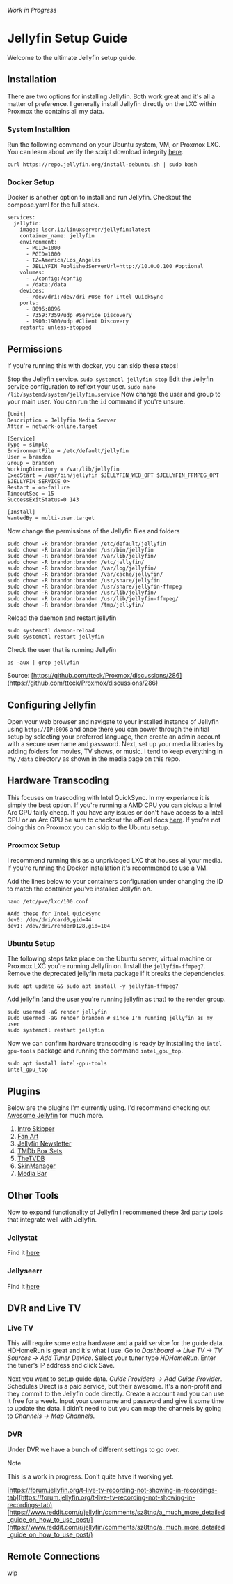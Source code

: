 _Work in Progress_

# Jellyfin Setup Guide
Welcome to the ultimate Jellyfin setup guide. 

## Installation
There are two options for installing Jellyfin. Both work great and it's all a matter of preference. I generally install Jellyfin directly on the LXC within Proxmox the contains all my data.

### System Installtion
Run the following command on your Ubuntu system, VM, or Proxmox LXC. You can learn about verify the script download integrity [here](https://jellyfin.org/docs/general/installation/linux/).
```
curl https://repo.jellyfin.org/install-debuntu.sh | sudo bash
```

### Docker Setup
Docker is another option to install and run Jellyfin. Checkout the compose.yaml for the full stack.

```
services:
  jellyfin:
    image: lscr.io/linuxserver/jellyfin:latest
    container_name: jellyfin
    environment:
      - PUID=1000
      - PGID=1000
      - TZ=America/Los_Angeles
      - JELLYFIN_PublishedServerUrl=http://10.0.0.100 #optional
    volumes:
      - ./config:/config
      - /data:/data
    devices:
      - /dev/dri:/dev/dri #Use for Intel QuickSync
    ports:
      - 8096:8096
      - 7359:7359/udp #Service Discovery
      - 1900:1900/udp #Client Discovery
    restart: unless-stopped
```

## Permissions
If you're running this with docker, you can skip these steps!

Stop the Jellyfin service.
```sudo systemctl jellyfin stop```
Edit the Jellyfin service configuration to reflext your user.
```sudo nano /lib/systemd/system/jellyfin.service```
Now change the user and group to your main user. You can run the `id` command if you're unsure.
```                      
[Unit]
Description = Jellyfin Media Server
After = network-online.target

[Service]
Type = simple
EnvironmentFile = /etc/default/jellyfin
User = brandon
Group = brandon
WorkingDirectory = /var/lib/jellyfin
ExecStart = /usr/bin/jellyfin $JELLYFIN_WEB_OPT $JELLYFIN_FFMPEG_OPT $JELLYFIN_SERVICE_O>
Restart = on-failure
TimeoutSec = 15
SuccessExitStatus=0 143

[Install]
WantedBy = multi-user.target
```
Now change the permissions of the Jellyfin files and folders
```
sudo chown -R brandon:brandon /etc/default/jellyfin
sudo chown -R brandon:brandon /usr/bin/jellyfin
sudo chown -R brandon:brandon /var/lib/jellyfin/
sudo chown -R brandon:brandon /etc/jellyfin/
sudo chown -R brandon:brandon /var/log/jellyfin/
sudo chown -R brandon:brandon /var/cache/jellyfin/
sudo chown -R brandon:brandon /usr/share/jellyfin
sudo chown -R brandon:brandon /usr/share/jellyfin-ffmpeg
sudo chown -R brandon:brandon /usr/lib/jellyfin/
sudo chown -R brandon:brandon /usr/lib/jellyfin-ffmpeg/
sudo chown -R brandon:brandon /tmp/jellyfin/
```
Reload the daemon and restart jellyfin
```
sudo systemctl daemon-reload
sudo systemctl restart jellyfin
```
Check the user that is running Jellyfin
```
ps -aux | grep jellyfin
```
Source: [https://github.com/tteck/Proxmox/discussions/286](https://github.com/tteck/Proxmox/discussions/286)


## Configuring Jellyfin
Open your web browser and navigate to your installed instance of Jellyfin using `http://IP:8096` and once there you can power through the initial setup by selecting your preferred language, then create an admin account with a secure username and password. Next, set up your media libraries by adding folders for movies, TV shows, or music. I tend to keep everything in my `/data` directory as shown in the media page on this repo.

## Hardware Transcoding
This focuses on trascoding with Intel QuickSync. In my experiance it is simply the best option. If you're running a AMD CPU you can pickup a Intel Arc GPU fairly cheap. If you have any issues or don't have access to a Intel CPU or an Arc GPU be sure to checkout the offical docs [here](https://jellyfin.org/docs/general/administration/hardware-acceleration/). If you're not doing this on Proxmox you can skip to the Ubuntu setup.

### Proxmox Setup
I recommend running this as a unprivlaged LXC that houses all your media. If you're running the Docker installation it's recommened to use a VM.

Add the lines below to your containers configuration under changing the ID to match the container you've installed Jellyfin on.
```
nano /etc/pve/lxc/100.conf
```
```
#Add these for Intel QuickSync
dev0: /dev/dri/card0,gid=44
dev1: /dev/dri/renderD128,gid=104
```

### Ubuntu Setup
The following steps take place on the Ubuntu server, virtual machine or Proxmox LXC you're running Jellyfin on. Install the `jellyfin-ffmpeg7`. Remove the deprecated jellyfin meta package if it breaks the dependencies.
```
sudo apt update && sudo apt install -y jellyfin-ffmpeg7
```
Add jellyfin (and the user you're running jellyfin as that) to the render group.
```
sudo usermod -aG render jellyfin
sudo usermod -aG render brandon # since I'm running jellyfin as my user
sudo systemctl restart jellyfin
```
Now we can confirm hardware transcoding is ready by intstalling the `intel-gpu-tools` package and running the command `intel_gpu_top`.
```
sudo apt install intel-gpu-tools
intel_gpu_top
```

## Plugins
Below are the plugins I'm currently using. I'd recommend checking out [Awesome Jellyfin](https://github.com/awesome-jellyfin/awesome-jellyfin) for much more.

1. [Intro Skipper](https://github.com/intro-skipper/intro-skipper)
2. [Fan Art](https://github.com/jellyfin/jellyfin-plugin-fanart)
3. [Jellyfin Newsletter](https://github.com/Cloud9Developer/Jellyfin-Newsletter-Plugin)
4. [TMDb Box Sets](https://github.com/jellyfin/jellyfin-plugin-tmdbboxsets)
5. [TheTVDB](https://github.com/jellyfin/jellyfin-plugin-tvdb)
6. [SkinManager](https://github.com/danieladov/jellyfin-plugin-skin-manager)
7. [Media Bar](https://github.com/IAmParadox27/jellyfin-plugin-media-bar)

## Other Tools
Now to expand functionality of Jellyfin I recommened these 3rd party tools that integrate well with Jellyfin.

### Jellystat
Find it [here](https://github.com/CyferShepard/Jellystat)

### Jellyseerr
Find it [here](https://github.com/fallenbagel/jellyseerr)

## DVR and Live TV

### Live TV
This will require some extra hardware and a paid service for the guide data. HDHomeRun is great and it's what I use. Go to _Dashboard → Live TV → TV Sources → Add Tuner Device_. Select your tuner type _HDHomeRun_. Enter the tuner’s IP address and click Save.

Next you want to setup guide data. _Guide Providers → Add Guide Provider_. Schedules Direct is a paid service, but their awesome. It's a non-profit and they commit to the Jellyfin code directly. Create a account and you can use it free for a week. Input your username and password and give it some time to update the data. I didn't need to but you can map the channels by going to _Channels → Map Channels_.

### DVR
Under DVR we have a bunch of different settings to go over. 

> [!NOTE]
> This is a work in progress. Don't quite have it working yet.
>

[https://forum.jellyfin.org/t-live-tv-recording-not-showing-in-recordings-tab](https://forum.jellyfin.org/t-live-tv-recording-not-showing-in-recordings-tab)
[https://www.reddit.com/r/jellyfin/comments/sz8tnq/a_much_more_detailed_guide_on_how_to_use_post/](https://www.reddit.com/r/jellyfin/comments/sz8tnq/a_much_more_detailed_guide_on_how_to_use_post/)

## Remote Connections
wip
